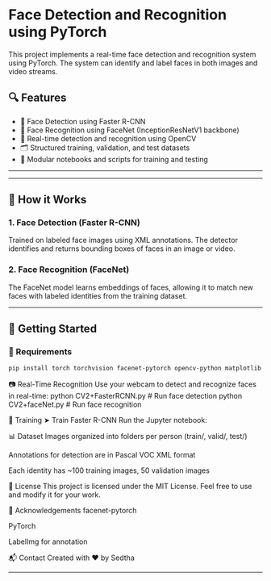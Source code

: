 # Face Detection and Recognition using PyTorch

This project implements a real-time face detection and recognition system using PyTorch. The system can identify and label faces in both images and video streams.

## 🔍 Features

- 🎯 Face Detection using Faster R-CNN
- 🧠 Face Recognition using FaceNet (InceptionResNetV1 backbone)
- 📸 Real-time detection and recognition using OpenCV
- 🗂️ Structured training, validation, and test datasets
- 📁 Modular notebooks and scripts for training and testing

---

---

## 🧪 How it Works

### 1. Face Detection (Faster R-CNN)
Trained on labeled face images using XML annotations. The detector identifies and returns bounding boxes of faces in an image or video.

### 2. Face Recognition (FaceNet)
The FaceNet model learns embeddings of faces, allowing it to match new faces with labeled identities from the training dataset.

---

## 🚀 Getting Started

### 🧰 Requirements

```bash
pip install torch torchvision facenet-pytorch opencv-python matplotlib Pillow lxml
```
📷 Real-Time Recognition
Use your webcam to detect and recognize faces in real-time:
python CV2+FasterRCNN.py      # Run face detection
python CV2+faceNet.py         # Run face recognition

🧠 Training
➤ Train Faster R-CNN
Run the Jupyter notebook:

📊 Dataset
Images organized into folders per person (train/, valid/, test/)

Annotations for detection are in Pascal VOC XML format

Each identity has ~100 training images, 50 validation images

📝 License
This project is licensed under the MIT License. Feel free to use and modify it for your work.

🤝 Acknowledgements
facenet-pytorch

PyTorch

LabelImg for annotation

📬 Contact
Created with ❤️ by Sedtha

---

